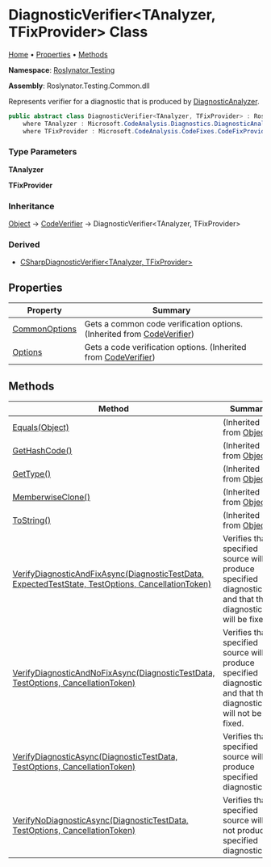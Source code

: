 # DiagnosticVerifier\<TAnalyzer, TFixProvider\> Class

[Home](../../../README.md) &#x2022; [Properties](#properties) &#x2022; [Methods](#methods)

**Namespace**: [Roslynator.Testing](../README.md)

**Assembly**: Roslynator\.Testing\.Common\.dll

  
Represents verifier for a diagnostic that is produced by [DiagnosticAnalyzer](https://docs.microsoft.com/en-us/dotnet/api/microsoft.codeanalysis.diagnostics.diagnosticanalyzer)\.

```csharp
public abstract class DiagnosticVerifier<TAnalyzer, TFixProvider> : Roslynator.Testing.CodeVerifier
    where TAnalyzer : Microsoft.CodeAnalysis.Diagnostics.DiagnosticAnalyzer, new() 
    where TFixProvider : Microsoft.CodeAnalysis.CodeFixes.CodeFixProvider, new()
```

### Type Parameters

**TAnalyzer**

**TFixProvider**

### Inheritance

[Object](https://docs.microsoft.com/en-us/dotnet/api/system.object) &#x2192; [CodeVerifier](../CodeVerifier/README.md) &#x2192; DiagnosticVerifier\<TAnalyzer, TFixProvider\>

### Derived

* [CSharpDiagnosticVerifier\<TAnalyzer, TFixProvider\>](../CSharp/CSharpDiagnosticVerifier-2/README.md)

## Properties

| Property | Summary |
| -------- | ------- |
| [CommonOptions](../CodeVerifier/CommonOptions/README.md) | Gets a common code verification options\. \(Inherited from [CodeVerifier](../CodeVerifier/README.md)\) |
| [Options](../CodeVerifier/Options/README.md) | Gets a code verification options\. \(Inherited from [CodeVerifier](../CodeVerifier/README.md)\) |

## Methods

| Method | Summary |
| ------ | ------- |
| [Equals(Object)](https://docs.microsoft.com/en-us/dotnet/api/system.object.equals) |  \(Inherited from [Object](https://docs.microsoft.com/en-us/dotnet/api/system.object)\) |
| [GetHashCode()](https://docs.microsoft.com/en-us/dotnet/api/system.object.gethashcode) |  \(Inherited from [Object](https://docs.microsoft.com/en-us/dotnet/api/system.object)\) |
| [GetType()](https://docs.microsoft.com/en-us/dotnet/api/system.object.gettype) |  \(Inherited from [Object](https://docs.microsoft.com/en-us/dotnet/api/system.object)\) |
| [MemberwiseClone()](https://docs.microsoft.com/en-us/dotnet/api/system.object.memberwiseclone) |  \(Inherited from [Object](https://docs.microsoft.com/en-us/dotnet/api/system.object)\) |
| [ToString()](https://docs.microsoft.com/en-us/dotnet/api/system.object.tostring) |  \(Inherited from [Object](https://docs.microsoft.com/en-us/dotnet/api/system.object)\) |
| [VerifyDiagnosticAndFixAsync(DiagnosticTestData, ExpectedTestState, TestOptions, CancellationToken)](VerifyDiagnosticAndFixAsync/README.md) | Verifies that specified source will produce specified diagnostic and that the diagnostic will be fixed\. |
| [VerifyDiagnosticAndNoFixAsync(DiagnosticTestData, TestOptions, CancellationToken)](VerifyDiagnosticAndNoFixAsync/README.md) | Verifies that specified source will produce specified diagnostic and that the diagnostic will not be fixed\. |
| [VerifyDiagnosticAsync(DiagnosticTestData, TestOptions, CancellationToken)](VerifyDiagnosticAsync/README.md) | Verifies that specified source will produce specified diagnostic\(s\)\. |
| [VerifyNoDiagnosticAsync(DiagnosticTestData, TestOptions, CancellationToken)](VerifyNoDiagnosticAsync/README.md) | Verifies that specified source will not produce specified diagnostic\. |


